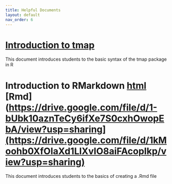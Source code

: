 ```yaml
---
title: Helpful Documents
layout: default
nav_order: 6
---
```



# [Introduction to tmap](https://drive.google.com/file/d/1-bUbk10aznTeCy6ifXe7S0cxhOwopEbA/view?usp=sharing)
This document introduces students to the basic syntax of the tmap package in R

# Introduction to RMarkdown [html](https://drive.google.com/file/d/1OEmJVYVz3DYn7dzdsrZMIkycTCtGI9M-/view?usp=sharing) [Rmd](https://drive.google.com/file/d/1-bUbk10aznTeCy6ifXe7S0cxhOwopEbA/view?usp=sharing](https://drive.google.com/file/d/1kMoohb0XfOIaXd1LlXvIO8aiFAcopIkp/view?usp=sharing)
This document introduces students to the basics of creating a .Rmd file
